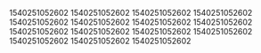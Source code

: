 1540251052602
1540251052602
1540251052602
1540251052602
1540251052602
1540251052602
1540251052602
1540251052602
1540251052602
1540251052602
1540251052602
1540251052602
1540251052602
1540251052602
1540251052602